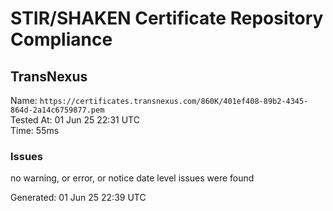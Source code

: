 # STIR/SHAKEN Certificate Repository Compliance

## TransNexus

Name: `https://certificates.transnexus.com/860K/401ef408-89b2-4345-864d-2a14c6759877.pem`\
Tested At: 01 Jun 25 22:31 UTC\
Time: 55ms

### Issues

no warning, or error, or notice date level issues were found

Generated: 01 Jun 25 22:39 UTC